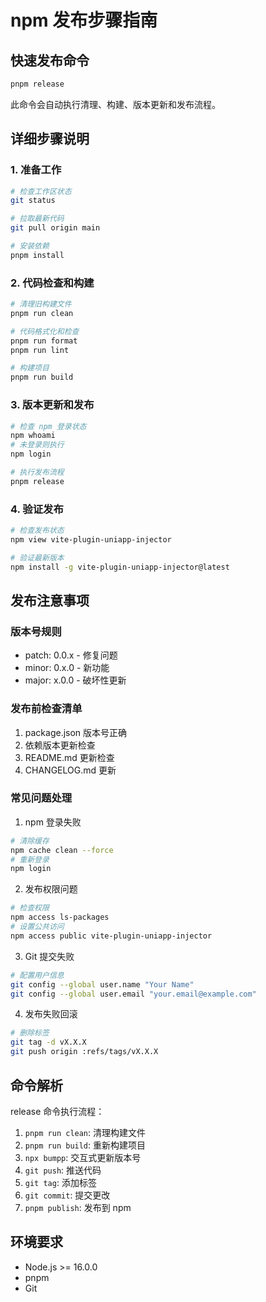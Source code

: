 # npm 发布步骤指南

## 快速发布命令
```bash
pnpm release
```
此命令会自动执行清理、构建、版本更新和发布流程。

## 详细步骤说明

### 1. 准备工作
```bash
# 检查工作区状态
git status

# 拉取最新代码
git pull origin main

# 安装依赖
pnpm install
```

### 2. 代码检查和构建
```bash
# 清理旧构建文件
pnpm run clean

# 代码格式化和检查
pnpm run format
pnpm run lint

# 构建项目
pnpm run build
```

### 3. 版本更新和发布
```bash
# 检查 npm 登录状态
npm whoami
# 未登录则执行
npm login

# 执行发布流程
pnpm release
```

### 4. 验证发布
```bash
# 检查发布状态
npm view vite-plugin-uniapp-injector

# 验证最新版本
npm install -g vite-plugin-uniapp-injector@latest
```

## 发布注意事项

### 版本号规则
- patch: 0.0.x - 修复问题
- minor: 0.x.0 - 新功能
- major: x.0.0 - 破坏性更新

### 发布前检查清单
1. package.json 版本号正确
2. 依赖版本更新检查
3. README.md 更新检查
4. CHANGELOG.md 更新

### 常见问题处理

1. npm 登录失败
```bash
# 清除缓存
npm cache clean --force
# 重新登录
npm login
```

2. 发布权限问题
```bash
# 检查权限
npm access ls-packages
# 设置公共访问
npm access public vite-plugin-uniapp-injector
```

3. Git 提交失败
```bash
# 配置用户信息
git config --global user.name "Your Name"
git config --global user.email "your.email@example.com"
```

4. 发布失败回滚
```bash
# 删除标签
git tag -d vX.X.X
git push origin :refs/tags/vX.X.X
```

## 命令解析

release 命令执行流程：
1. `pnpm run clean`: 清理构建文件
2. `pnpm run build`: 重新构建项目
3. `npx bumpp`: 交互式更新版本号
4. `git push`: 推送代码
5. `git tag`: 添加标签
6. `git commit`: 提交更改
7. `pnpm publish`: 发布到 npm

## 环境要求
- Node.js >= 16.0.0
- pnpm
- Git
